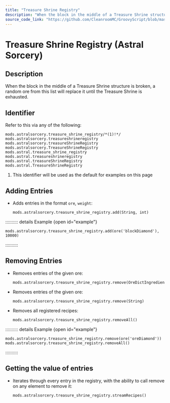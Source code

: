 ```yaml
---
title: "Treasure Shrine Registry"
description: "When the block in the middle of a Treasure Shrine structure is broken, a random ore from this list will replace it until the Treasure Shrine is exhausted."
source_code_link: "https://github.com/CleanroomMC/GroovyScript/blob/master/src/main/java/com/cleanroommc/groovyscript/compat/mods/astralsorcery/OreChance.java"
---
```


# Treasure Shrine Registry (Astral Sorcery)

## Description

When the block in the middle of a Treasure Shrine structure is broken, a random ore from this list will replace it until the Treasure Shrine is exhausted.

## Identifier

Refer to this via any of the following:

```groovy:no-line-numbers {1}
mods.astralsorcery.treasure_shrine_registry/*(1)!*/
mods.astralsorcery.treasureshrineregistry
mods.astralsorcery.treasureShrineRegistry
mods.astralsorcery.TreasureShrineRegistry
mods.astral.treasure_shrine_registry
mods.astral.treasureshrineregistry
mods.astral.treasureShrineRegistry
mods.astral.TreasureShrineRegistry
```

1. This identifier will be used as the default for examples on this page

## Adding Entries

- Adds entries in the format `ore`, `weight`:

    ```groovy:no-line-numbers
    mods.astralsorcery.treasure_shrine_registry.add(String, int)
    ```

:::::::::: details Example {open id="example"}
```groovy:no-line-numbers
mods.astralsorcery.treasure_shrine_registry.add(ore('blockDiamond'), 10000)
```

::::::::::

## Removing Entries

- Removes entries of the given ore:

    ```groovy:no-line-numbers
    mods.astralsorcery.treasure_shrine_registry.remove(OreDictIngredient)
    ```

- Removes entries of the given ore:

    ```groovy:no-line-numbers
    mods.astralsorcery.treasure_shrine_registry.remove(String)
    ```

- Removes all registered recipes:

    ```groovy:no-line-numbers
    mods.astralsorcery.treasure_shrine_registry.removeAll()
    ```

:::::::::: details Example {open id="example"}
```groovy:no-line-numbers
mods.astralsorcery.treasure_shrine_registry.remove(ore('oreDiamond'))
mods.astralsorcery.treasure_shrine_registry.removeAll()
```

::::::::::

## Getting the value of entries

- Iterates through every entry in the registry, with the ability to call remove on any element to remove it:

    ```groovy:no-line-numbers
    mods.astralsorcery.treasure_shrine_registry.streamRecipes()
    ```
